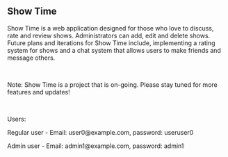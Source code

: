 <h2>Show Time</h2>

<p>Show Time is a web application designed for those who love to discuss, rate and review shows. Administrators can add, edit and delete shows. Future plans and iterations for Show Time include, implementing a rating system for shows and a chat system that allows users to make friends and message others.</p>
</br>
<p>Note: Show Time is a project that is on-going. Please stay tuned for more features and updates!</p>
</br>
<p>Users:</p>
<p>Regular user - Email: user0@example.com, password: useruser0</p>
<p>Admin user - Email: admin1@example.com, password: admin1</p>
</br></br>
